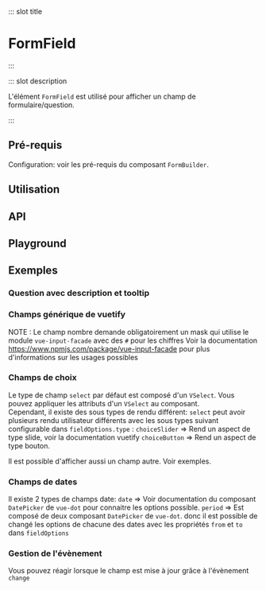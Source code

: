 ::: slot title

# FormField

:::

::: slot description

L'élément `FormField` est utilisé pour afficher un champ de formulaire/question.

:::

## Pré-requis

<DocInfo>

Configuration: voir les pré-requis du composant `FormBuilder`.

</DocInfo>

## Utilisation

<DocExample
  eager
  file="composants/form-field/examples/form-field"
/>

## API

<DocApi
  :value="['FormField']"
  :api="{
    FormField: {
      props: [
        {
          name: 'field',
          type: 'Field',
          required: true,
          description: 'Champ/question à afficher',
          example: '{\n type: string,\n title: string,\n description: string,\n tooltip: string,\n value: FormValue, fieldOptions: FieldOptions\n}'
        }
      ],
      events: [
        {
          name: 'change',
          description: 'Événement émis lorsque l\'utilisateur change la valeur du champ',
          value: 'form: Form'
        }
      ]
    }
  }"
/>

## Playground

<DocExample
  file="composants/form-field/examples/form-field-playground"
  hide-code-block
/>

## Exemples

### Question avec description et tooltip

<DocExample
  file="composants/form-field/examples/form-field-question"
/>

### Champs générique de vuetify

<DocInfo>

NOTE : Le champ nombre demande obligatoirement un mask qui utilise le module `vue-input-facade` avec des `#` pour les chiffres
Voir la documentation <https://www.npmjs.com/package/vue-input-facade> pour plus d'informations sur les usages possibles

</DocInfo>

<DocExample
  file="composants/form-field/examples/form-field-vuetify"
/>

### Champs de choix

<DocInfo>

Le type de champ  `select` par défaut est composé d'un `VSelect`. Vous pouvez appliquer les attributs d'un `VSelect` au composant.
<br>
Cependant, il existe des sous types de rendu différent:
  `select` peut avoir plusieurs rendu utilisateur différents avec les sous types suivant configurable dans `fieldOptions.type` :
  `choiceSlider` => Rend un aspect de type slide, voir la documentation vuetify
  `choiceButton` => Rend un aspect de type bouton.
<br>

Il est possible d'afficher aussi un champ autre. Voir exemples.

</DocInfo>

<DocExample
  file="composants/form-field/examples/form-field-select"
/>

### Champs de dates

Il existe 2 types de champs date:
  `date` => Voir documentation du composant `DatePicker` de `vue-dot` pour connaitre les options possible.
  `period` => Est composé de deux composant `DatePicker` de `vue-dot`. donc il est possible de changé les options de chacune des dates avec les propriétés `from` et `to` dans `fieldOptions`

<DocExample
  file="composants/form-field/examples/form-field-dates"
/>

### Gestion de l'évènement

Vous pouvez réagir lorsque le champ est mise à jour grâce à l'évènement `change`

<DocExample
  file="composants/form-field/examples/form-field-event"
/>
